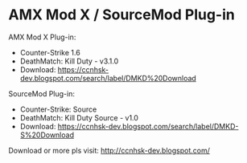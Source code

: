 # AMX Mod X / SourceMod Plug-in

AMX Mod X Plug-in:

 - Counter-Strike 1.6
  - DeathMatch: Kill Duty - v3.1.0
  - Download: https://ccnhsk-dev.blogspot.com/search/label/DMKD%20Download

SourceMod Plug-in:

 - Counter-Strike: Source
  - DeathMatch: Kill Duty Source  - v1.0
  - Download: https://ccnhsk-dev.blogspot.com/search/label/DMKD-S%20Download


Download or more pls visit: http://ccnhsk-dev.blogspot.com/
